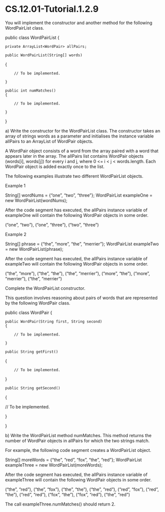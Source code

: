 # CS.12.01-Tutorial.1.2.9

You will implement the constructor and another method for the following WordPairList class.

public class WordPairList 
{

	private ArrayList<WordPair> allPairs;

	public WordPairList(String[] words) 
{

		// To be implemented.

	}

	public int numMatches()
	{

		// To be implemented.

	}


}

a) Write the constructor for the WordPairList class. The constructor takes an array of strings words as a parameter and initialises the instance variable allPairs to an ArrayList of WordPair objects.

A WordPair object consists of a word from the array paired with a word that appears later in the array. The allPairs list contains WordPair objects (words[i], words[j]) for every i and j, where 0 <= i < j < words.length. Each WordPair object is added exactly once to the list. 

The following examples illustrate two different WordPairList objects.

Example 1

String[] wordNums = {“one”, “two”, “three”};
WordPairList exampleOne = new WordPairList(wordNums);

After the code segment has executed, the allPairs instance variable of exampleOne will contain the following WordPair objects in some order.

(“one”, “two”), (“one”, “three”), (“two”, “three”)

Example 2

String[] phrase = {“the”, “more”, “the”, “merrier”};
WordPairList exampleTwo = new WordPairList(phrase);

After the code segment has executed, the allPairs instance variable of exampleTwo will contain the following WordPair objects in some order.

(“the”, “more”), (“the”, “the”), (“the”, “merrier”), (“more”, “the”), (“more”, “merrier”), (“the”, “merrier”)

Complete the WordPairList constructor.



This question involves reasoning about pairs of words that are represented by the following WordPair class.

public class WordPair 
{

	public WordPair(String first, String second) 
	{
		
		// To be implemented.

	}

	public String getFirst() 
{
	
		// To be implemented.
	
}

	public String getSecond() 
{
	
// To be implemented.
	
}

}

b) Write the WordPairList method numMatches. This method returns the number of WordPair objects in allPairs for which the two strings match.

For example, the following code segment creates a WordPairList object.

String[] moreWords = {“the”, “red”, “fox”, “the”, “red”};
WordPairList exampleThree = new WordPairList(moreWords);

After the code segment has executed, the allPairs instance variable of exampleThree will contain the following WordPair objects in some order. 

(“the”, “red”), (“the”, “fox”), (“the”, “the”), (“the”, “red”), (“red”, “fox”), (“red”, “the”), (“red”, “red”), (“fox”, “the”), (“fox”, “red”), (“the”, “red”)

The call exampleThree.numMatches() should return 2.



